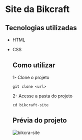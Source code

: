 # Site da Bikcraft

## Tecnologias utilizadas
- HTML
- CSS

  ## Como utilizar
  1- Clone o projeto
  ```
  git clone <url>
  ```

  2- Acesse a pasta do projeto
  ```
  cd bikcraft-site
  ```

  ## Prévia do projeto

  ![bikcra-site](https://github.com/itsTarci/bikcraft-site/assets/152653120/3fa6457c-abf2-417e-b827-cbc5a4bfce34)
